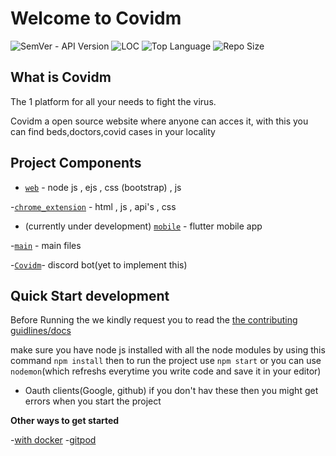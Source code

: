 # Welcome to Covidm

![SemVer - API Version](https://img.shields.io/badge/version-1.0.0--beta-ff69b4)
![LOC](https://img.shields.io/tokei/lines/github/code123841/Covidm_webapp?color=white&label=lines%20of%20code)
![Top Language](https://img.shields.io/github/languages/top/code123841/Covidm_webapp?color=%230xfffff)
![Repo Size](https://img.shields.io/github/repo-size/code123841/Covidm_webapp?color=orange)

## What is Covidm

The 1 platform for all your needs to fight the virus.


Covidm a open source website where anyone can acces it, with this you can find beds,doctors,covid cases in your locality 




## Project Components
- [`web`](./views) - node js , ejs , css (bootstrap) , js 



-[`chrome_extension`](./extension) - html , js , api's , css

- (currently under development) [`mobile`](./mobile) - flutter mobile app


-[`main`](.app.js) - main files

-[`Covidm`](./covidm_bot)- discord bot(yet to implement this)

## Quick Start development 

Before Running the we kindly request you to read the [the contributing guidlines/docs](https://github.com/code123841/Covidm_webapp/blob/master/blob/contributing.md)

make sure you have node js installed with all the node modules by using this command `npm install` then to run the project use `npm start` or you can use `nodemon`(which refreshs everytime you write code and save it in your editor)


- Oauth clients(Google, github) if you don't hav these then you might get errors when you start the project


**Other ways to get started**

-[with docker](https://github.com/code123841/Covidm_webapp/blob/master/blob/contributing.md#using-docker)
-[gitpod](https://github.com/code123841/Covidm_webapp/blob/master/blob/contributing.md#using-gitpod)
